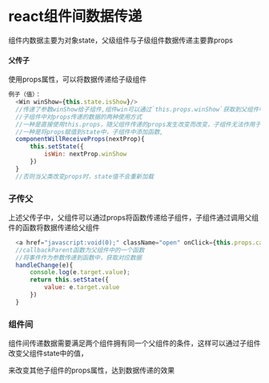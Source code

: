 # react组件间数据传递

  组件内数据主要为对象state，父级组件与子级组件数据传递主要靠props
  
#### 父传子

  使用props属性，可以将数据传递给子级组件
  
```js
例子（值）：
  <Win winShow={this.state.isShow}/>
  //传递了参数winShow给子组件,组件win可以通过`this.props.winShow`获取到父组件中isShow的值
  //子组件中对props传递的数据的两种使用方式
  //一种是直接使用this.props，随父组件传递的props发生改变而改变，子组件无法作用于props改变其值
  //一种是将props赋值到state中，子组件中添加函数,
  componentWillReceiveProps(nextProp){
      this.setState({
          isWin: nextProp.winShow
      })
  }
  //否则当父类改变props时，state值不会重新加载
```

### 子传父

  上述父传子中，父组件可以通过props将函数传递给子组件，子组件通过调用父组件的函数将数据传递给父组件
```js
  <a href="javascript:void(0);" className="open" onClick={this.props.callbackParent}>打开窗口</a>
  //callbackParent函数为父组件中的一个函数
  //将事件作为参数传递到函数中，获取对应数据
  handleChange(e){
      console.log(e.target.value);
      return this.setState({
          value: e.target.value
      })
  }
```

### 组件间

  组件间传递数据需要满足两个组件拥有同一个父组件的条件，这样可以通过子组件改变父组件state中的值，
  
  来改变其他子组件的props属性，达到数据传递的效果
  
